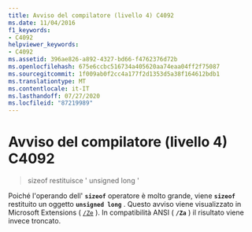 ```yaml
---
title: Avviso del compilatore (livello 4) C4092
ms.date: 11/04/2016
f1_keywords:
- C4092
helpviewer_keywords:
- C4092
ms.assetid: 396ae826-a892-4327-bd66-f4762376d72b
ms.openlocfilehash: 675e6ccbc516734a405620aa74eaa04ff2f75087
ms.sourcegitcommit: 1f009ab0f2cc4a177f2d1353d5a38f164612bdb1
ms.translationtype: MT
ms.contentlocale: it-IT
ms.lasthandoff: 07/27/2020
ms.locfileid: "87219989"
---
```

# <a name="compiler-warning-level-4-c4092"></a>Avviso del compilatore (livello 4) C4092

> sizeof restituisce ' unsigned long '

Poiché l'operando dell' **`sizeof`** operatore è molto grande, viene **`sizeof`** restituito un oggetto **`unsigned long`** . Questo avviso viene visualizzato in Microsoft Extensions ( [`/Ze`](../../build/reference/za-ze-disable-language-extensions.md) ). In compatibilità ANSI ( **`/Za`** ) il risultato viene invece troncato.
